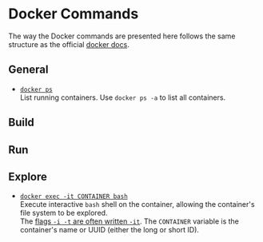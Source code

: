 # Docker Commands

The way the Docker commands are presented here follows the same structure as the official [docker docs](https://docs.docker.com/reference/).


## General

 - [`docker ps`](https://docs.docker.com/engine/reference/commandline/ps/)  
   List running containers. Use `docker ps -a` to list all containers.

## Build


## Run


## Explore

 - [`docker exec -it CONTAINER bash`](https://docs.docker.com/engine/reference/commandline/exec/#run-docker-exec-on-a-running-container)  
   Execute interactive `bash` shell on the container, allowing the container's file system to be explored.  
   The [flags `-i -t` are often written `-it`](https://docs.docker.com/engine/reference/run/#foreground).
   The `CONTAINER` variable is the container's name or UUID (either the long or short ID).
